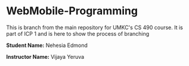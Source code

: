 # WebMobile-Programming
This is branch from the main repository for UMKC's CS 490 course. It is part of ICP 1 and is here to show the process of branching

**Student Name:** Nehesia Edmond

**Instructor Name:** Vijaya Yeruva


